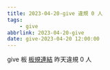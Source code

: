 ```yaml
---
title: 2023-04-20-give 違規 0 人
tags:
    - give
abbrlink: 2023-04-20-give
date: give-2023-04-20 12:00:00
---
```

give 板 [板規連結](https://www.ptt.cc/bbs/give/M.1612495900.A.C32.html)
昨天違規 0 人
